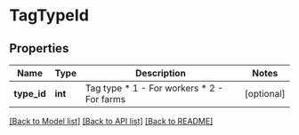 # TagTypeId

## Properties
Name | Type | Description | Notes
------------ | ------------- | ------------- | -------------
**type_id** | **int** | Tag type * 1 - For workers * 2 - For farms | [optional] 

[[Back to Model list]](../README.md#documentation-for-models) [[Back to API list]](../README.md#documentation-for-api-endpoints) [[Back to README]](../README.md)


